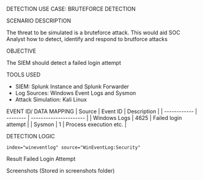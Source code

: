 DETECTION USE CASE: BRUTEFORCE DETECTION

SCENARIO DESCRIPTION

The threat to be simulated is a bruteforce attack. This would aid SOC Analyst how to detect, identify and respond to brutforce attacks

OBJECTIVE

The SIEM should detect a failed login attempt

TOOLS USED
- SIEM: Splunk Instance and Splunk Forwarder
- Log Sources: Windows Event Logs and Sysmon
- Attack Simulation: Kali Linux

EVENT ID/ DATA MAPPING
| Source       | Event ID | Description            |
| ------------ | -------- | ---------------------- |
| Windows Logs | 4625     | Failed login attempt   |
| Sysmon       | 1        | Process execution etc. |

DETECTION LOGIC
```spl
index="wineventlog" source="WinEventLog:Security"
```

Result
Failed Login Attempt

Screenshots
(Stored in screenshots folder)
